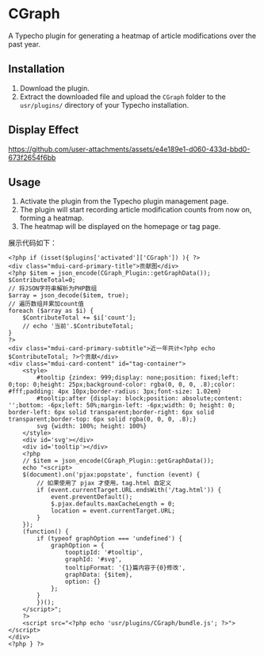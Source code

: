 # CGraph

A Typecho plugin for generating a heatmap of article modifications over the past year.
 
## Installation

1. Download the plugin.
2. Extract the downloaded file and upload the `CGraph` folder to the `usr/plugins/` directory of your Typecho installation.

## Display Effect

https://github.com/user-attachments/assets/e4e189e1-d060-433d-bbd0-673f2654f6bb

## Usage

1. Activate the plugin from the Typecho plugin management page.
2. The plugin will start recording article modification counts from now on, forming a heatmap.
3. The heatmap will be displayed on the homepage or tag page.


展示代码如下：
```
<?php if (isset($plugins['activated']['CGraph']) ){ ?>
<div class="mdui-card-primary-title">贡献图</div>
<?php $item = json_encode(CGraph_Plugin::getGraphData()); $ContributeTotal=0;
// 将JSON字符串解析为PHP数组
$array = json_decode($item, true);
// 遍历数组并累加count值
foreach ($array as $i) {
    $ContributeTotal += $i['count'];
    // echo '当前'.$ContributeTotal;
}
?>
<div class="mdui-card-primary-subtitle">近一年共计<?php echo $ContributeTotal; ?>个贡献</div>
<div class="mdui-card-content" id="tag-container">
    <style>
        #tooltip {zindex: 999;display: none;position: fixed;left: 0;top: 0;height: 25px;background-color: rgba(0, 0, 0, .8);color: #fff;padding: 4px 10px;border-radius: 3px;font-size: 1.02em}
        #tooltip:after {display: block;position: absolute;content: '';bottom: -6px;left: 50%;margin-left: -6px;width: 0; height: 0; border-left: 6px solid transparent;border-right: 6px solid transparent;border-top: 6px solid rgba(0, 0, 0, .8);}
        svg {width: 100%; height: 100%}
    </style>
    <div id='svg'></div>
    <div id='tooltip'></div>
    <?php
    // $item = json_encode(CGraph_Plugin::getGraphData());
    echo "<script>
    $(document).on('pjax:popstate', function (event) {
        // 如果使用了 pjax 才使用，tag.html 自定义
        if (event.currentTarget.URL.endsWith('/tag.html')) {
            event.preventDefault();
            $.pjax.defaults.maxCacheLength = 0;
            location = event.currentTarget.URL;
        }
    });
    (function() {
        if (typeof graphOption === 'undefined') {
            graphOption = {
                tooptipId: '#tooltip',
                graphId: '#svg',
                tooltipFormat: '{1}篇内容于{0}修改',
                graphData: {$item},
                option: {}
            };
        }
        })();
    </script>";
    ?>
    <script src="<?php echo 'usr/plugins/CGraph/bundle.js'; ?>"></script>
</div>
<?php } ?>
```
